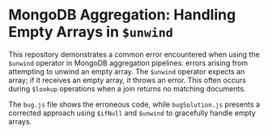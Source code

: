 # MongoDB Aggregation: Handling Empty Arrays in `$unwind`

This repository demonstrates a common error encountered when using the `$unwind` operator in MongoDB aggregation pipelines: errors arising from attempting to unwind an empty array.  The `$unwind` operator expects an array; if it receives an empty array, it throws an error. This often occurs during `$lookup` operations when a join returns no matching documents.

The `bug.js` file shows the erroneous code, while `bugSolution.js` presents a corrected approach using `$ifNull` and `$unwind` to gracefully handle empty arrays.